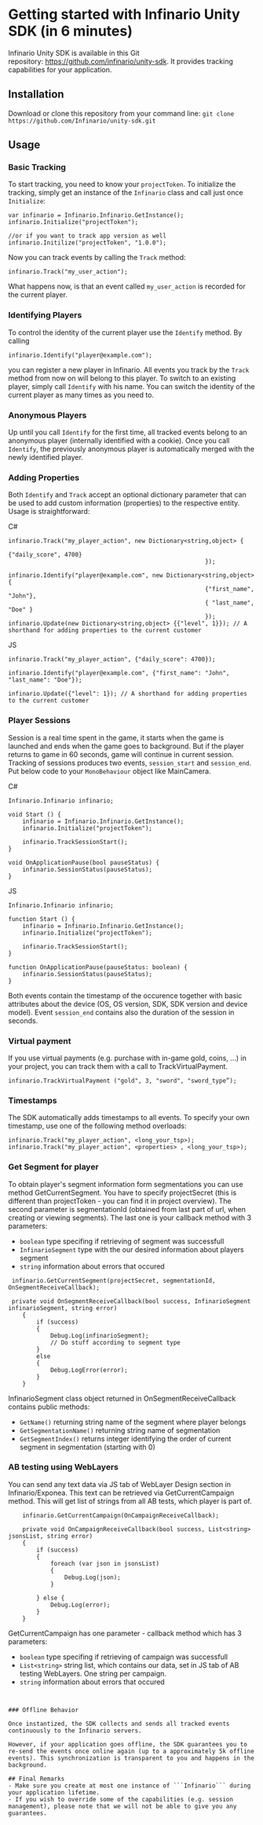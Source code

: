 # Getting started with Infinario Unity SDK (in 6 minutes)

Infinario Unity SDK is available in this Git repository: <a href="https://github.com/infinario/unity-sdk">https://github.com/infinario/unity-sdk</a>. It provides tracking capabilities for your application.

## Installation

Download or clone this repository from your command line: ```git clone https://github.com/Infinario/unity-sdk.git```

## Usage

### Basic Tracking

To start tracking, you need to know your `projectToken`. To initialize the tracking, simply get an instance of the `Infinario` class and call just once `Initialize`:

```
var infinario = Infinario.Infinario.GetInstance();
infinario.Initialize("projectToken");

//or if you want to track app version as well
infinario.Initilize("projectToken", "1.0.0");
```

Now you can track events by calling the ```Track``` method:
```
infinario.Track("my_user_action");
```
What happens now, is that an event called ```my_user_action``` is recorded for the current player.

### Identifying Players
To control the identity of the current player use the ```Identify``` method. By calling
```
infinario.Identify("player@example.com");
```

you can register a new player in Infinario. All events you track by the ```Track``` method from now on will belong to this player. To switch to an existing player, simply call ```Identify``` with his name. You can switch the identity of the current player as many times as you need to.

### Anonymous Players
Up until you call ```Identify``` for the first time, all tracked events belong to an anonymous player (internally identified with a cookie). Once you call ```Identify```, the previously anonymous player is automatically merged with the newly identified player.

### Adding Properties
Both ```Identify``` and ```Track``` accept an optional dictionary parameter that can be used to add custom information (properties) to the respective entity. Usage is straightforward:

C#
```
infinario.Track("my_player_action", new Dictionary<string,object> {
                                                        {"daily_score", 4700}
                                                        });                                       

infinario.Identify("player@example.com", new Dictionary<string,object> {
                                                        {"first_name", "John"},
                                                        { "last_name", "Doe" }
                                                        }); 
infinario.Update(new Dictionary<string,object> {{"level", 1}}); // A shorthand for adding properties to the current customer
```
JS
```
infinario.Track("my_player_action", {"daily_score": 4700});

infinario.Identify("player@example.com", {"first_name": "John",
"last_name": "Doe"});

infinario.Update({"level": 1}); // A shorthand for adding properties to the current customer

```

### Player Sessions
Session is a real time spent in the game, it starts when the game is launched and ends when the game goes to background. But if the player returns to game in 60 seconds, game will continue in current session. Tracking of sessions produces two events, ```session_start``` and ```session_end```. Put below code to your ```MonoBehaviour``` object like MainCamera.  

C#
```
Infinario.Infinario infinario;

void Start () {
    infinario = Infinario.Infinario.GetInstance();
    infinario.Initialize("projectToken");

    infinario.TrackSessionStart();
}

void OnApplicationPause(bool pauseStatus) {
    infinario.SessionStatus(pauseStatus);
}
```
JS
```
Infinario.Infinario infinario;

function Start () {
    infinario = Infinario.Infinario.GetInstance();
    infinario.Initialize("projectToken");

    infinario.TrackSessionStart();
}

function OnApplicationPause(pauseStatus: boolean) {
    infinario.SessionStatus(pauseStatus);
}
```
Both events contain the timestamp of the occurence together with basic attributes about the device (OS, OS version, SDK, SDK version and device model). Event `session_end` contains also the duration of the session in seconds.

### Virtual payment
If you use virtual payments (e.g. purchase with in-game gold, coins, ...) in your project, you can track them with a call to TrackVirtualPayment.
```
infinario.TrackVirtualPayment ("gold", 3, "sword", "sword_type”);
```
### Timestamps
The SDK automatically adds timestamps to all events. To specify your own timestamp, use one of the following method overloads:
```
infinario.Track("my_player_action", <long_your_tsp>);
infinario.Track("my_player_action", <properties> , <long_your_tsp>);	
```

### Get Segment for player
To obtain player's segment information form segmentations you can use method GetCurrentSegment. 
You have to specify projectSecret (this is different than projectToken - you can find it in project overview). 
The second parameter is segmentationId (obtained from last part of url, when creating or  viewing segments). 
The last one is your callback method with 3 parameters: 
- `boolean` type specifing if retrieving of segment was successfull
- `InfinarioSegment` type with the our desired information about players segment
- `string` information about errors that occured
``` 
 infinario.GetCurrentSegment(projectSecret, segmentationId, OnSegmentReceiveCallback);

 private void OnSegmentReceiveCallback(bool success, InfinarioSegment infinarioSegment, string error)
    {
        if (success)
        {
            Debug.Log(infinarioSegment);
            // Do stuff according to segment type
        }
        else
        {
            Debug.LogError(error);
        }
    }
```
InfinarioSegment class object returned in OnSegmentReceiveCallback contains public methods:
- `GetName()` returning string name of the segment where player belongs
- `GetSegmentationName()` returning string name of segmentation  
- `GetSegmentIndex()` returns integer identifying the order of current segment in segmentation (starting with 0) 

### AB testing using WebLayers
You can send any text data via JS tab of WebLayer Design section in Infinario/Exponea. This text can be retrieved via GetCurrentCampaign method. This will get list of strings from all AB tests, which player is part of.
```
    infinario.GetCurrentCampaign(OnCampaignReceiveCallback); 

    private void OnCampaignReceiveCallback(bool success, List<string> jsonsList, string error)
    {
        if (success)
        {
            foreach (var json in jsonsList)
            {
                Debug.Log(json);
            }
            
        } else {
            Debug.Log(error);
        }
    }

```
GetCurrentCampaign has one parameter - callback method which has 3 parameters:
- `boolean` type specifing if retrieving of campaign was successfull
- `List<string>` string list, which contains our data, set in JS tab of AB testing WebLayers. One string per campaign.
- `string` information about errors that occured
``` 

        
### Offline Behavior

Once instantized, the SDK collects and sends all tracked events continuously to the Infinario servers. 

However, if your application goes offline, the SDK guarantees you to re-send the events once online again (up to a approximately 5k offline events). This synchronization is transparent to you and happens in the background.

## Final Remarks
- Make sure you create at most one instance of ```Infinario``` during your application lifetime.
- If you wish to override some of the capabilities (e.g. session management), please note that we will not be able to give you any guarantees.